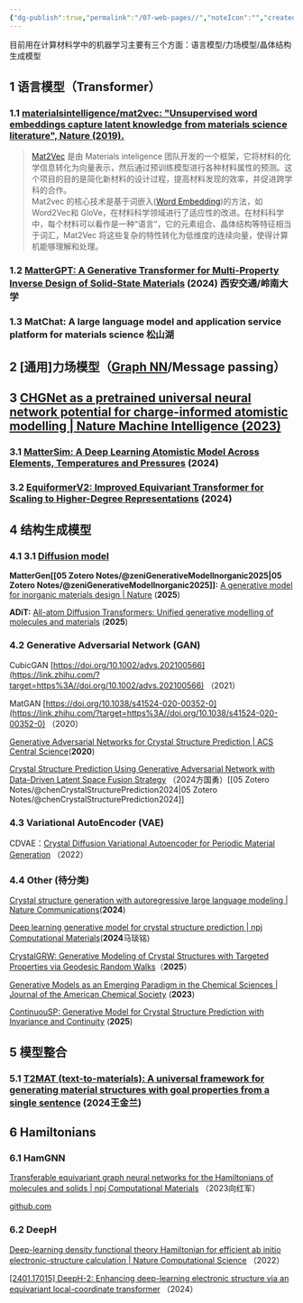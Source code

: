 ```yaml
---
{"dg-publish":true,"permalink":"/07-web-pages//","noteIcon":"","created":"2025-04-22T15:02","updated":"2025-06-24T22:53"}
---
```


目前用在计算材料学中的机器学习主要有三个方面：语言模型/力场模型/晶体结构生成模型

## 1 语言模型（Transformer）

### 1.1 [materialsintelligence/mat2vec: "Unsupervised word embeddings capture latent knowledge from materials science literature", Nature (2019).](https://link.zhihu.com/?target=https%3A//githu%3Cb%3Eb.co%3C/b%3Em/materialsintelligence/mat2vec)

> [Mat2Vec](https://zhida.zhihu.com/search?content_id=253705562&content_type=Article&match_order=1&q=Mat2Vec&zhida_source=entity) 是由 Materials inteligence 团队开发的一个框架，它将材料的化学信息转化为向量表示，然后通过预训练模型进行各种材料属性的预测。这个项目的目的是简化新材料的设计过程，提高材料发现的效率，并促进跨学科的合作。  
> Mat2vec 的核心技术是基于词嵌入([Word Embedding](https://zhida.zhihu.com/search?content_id=253705562&content_type=Article&match_order=1&q=Word+Embedding&zhida_source=entity))的方法，如 Word2Vec和 GloVe，在材料科学领域进行了适应性的改进。在材料科学中，每个材料可以看作是一种“语言”，它的元素组合、晶体结构等特征相当于词汇，Mat2Vec 将这些复杂的特性转化为低维度的连续向量，使得计算机能够理解和处理。

### 1.2 **[MatterGPT: A Generative Transformer for Multi-Property Inverse Design of Solid-State Materials](https://zhuanlan.zhihu.com/p/23417385905/%3C/b%3Ehttps://arxiv.org/abs/2408.07608) (2024) 西安交通/岭南大学**

### 1.3 **MatChat: A large language model and application service platform for materials science 松山湖**

## 2 [通用]力场模型（[Graph NN](https://zhida.zhihu.com/search?content_id=253705562&content_type=Article&match_order=1&q=Graph+NN&zhida_source=entity)/Message passing）

## 3 [CHGNet as a pretrained universal neural network potential for charge-informed atomistic modelling | Nature Machine Intelligence (2023)](https://link.zhihu.com/?target=https%3A//www.nature.com/articles/s42256-023-00716-3)

### 3.1 **[MatterSim: A Deep Learning Atomistic Model Across Elements, Temperatures and Pressures](https://zhuanlan.zhihu.com/p/23417385905/%3C/b%3Ehttps://arxiv.org/abs/2405.04967) (2024)**

### 3.2 **[EquiformerV2: Improved Equivariant Transformer for Scaling to Higher-Degree Representations](https://zhuanlan.zhihu.com/p/23417385905/htt%3C/b%3Eps://arxiv.org/abs/2306.12059) (2024)**

## 4 结构生成模型

### 4.1 **3.1 [Diffusion model](https://zhida.zhihu.com/search?content_id=253705562&content_type=Article&match_order=1&q=Diffusion+model&zhida_source=entity)**

**MatterGen[[05 Zotero Notes/@zeniGenerativeModelInorganic2025\|05 Zotero Notes/@zeniGenerativeModelInorganic2025]]:** [A generative model for inorganic materials design | Nature](https://link.zhihu.com/?target=https%3A//www.nature.com/articles/s41586-025-08628-5) (**2025**)

**ADiT:** [All-atom Diffusion Transformers: Unified generative modelling of molecules and materials](https://link.zhihu.com/?target=https%3A//www.arxiv.org/abs/2503.03965) (**2025**)

### 4.2 Generative Adversarial Network (GAN)

CubicGAN [https://doi.org/10.1002/advs.202100566](https://link.zhihu.com/?target=https%3A//doi.org/10.1002/advs.202100566) （2021）

MatGAN [https://doi.org/10.1038/s41524-020-00352-0](https://link.zhihu.com/?target=https%3A//doi.org/10.1038/s41524-020-00352-0) （2020）

[Generative Adversarial Networks for Crystal Structure Prediction | ACS Central Science](https://link.zhihu.com/?target=https%3A//pubs.acs.org/doi/full/10.1021/acscentsci.0c00426)(**2020**)

[Crystal Structure Prediction Using Generative Adversarial Network with Data-Driven Latent Space Fusion Strategy](https://link.zhihu.com/?target=https%3A//pubs.acs.org/doi/10.1021/acs.jctc.4c01096) （2024方国勇）[[05 Zotero Notes/@chenCrystalStructurePrediction2024\|05 Zotero Notes/@chenCrystalStructurePrediction2024]]

### 4.3 Variational AutoEncoder (VAE)

CDVAE：[Crystal Diffusion Variational Autoencoder for Periodic Material Generation](https://link.zhihu.com/?target=https%3A//arxiv.org/abs/2110.06197) （2022）

### 4.4 Other (待分类)

[Crystal structure generation with autoregressive large language modeling | Nature Communications](https://link.zhihu.com/?target=https%3A//www.nature.com/articles/s41467-024-54639-7)(**2024**)

[Deep learning generative model for crystal structure prediction | npj Computational Materials](https://link.zhihu.com/?target=https%3A//www.nature.com/articles/s41524-024-01443-y%3FfromPaywallRec%3Dfalse)(**2024**马琰铭)

[CrystalGRW: Generative Modeling of Crystal Structures with Targeted Properties via Geodesic Random Walks](https://link.zhihu.com/?target=https%3A//arxiv.org/abs/2501.08998)（**2025**）

[Generative Models as an Emerging Paradigm in the Chemical Sciences | Journal of the American Chemical Society](https://link.zhihu.com/?target=https%3A//pubs.acs.org/doi/full/10.1021/jacs.2c13467) (**2023**)

[ContinuouSP: Generative Model for Crystal Structure Prediction with Invariance and Continuity](https://link.zhihu.com/?target=https%3A//arxiv.org/abs/2502.02026) (**2025**)

## 5 模型整合

### 5.1 [T2MAT (text-to-materials): A universal framework for generating material structures with goal properties from a single sentence](https://link.zhihu.com/?target=https%3A//arxiv.org/abs/2407.06489) (2024王金兰)

## 6 Hamiltonians

### 6.1 HamGNN

[Transferable equivariant graph neural networks for the Hamiltonians of molecules and solids | npj Computational Materials](https://link.zhihu.com/?target=https%3A//www.nature.com/articles/s41524-023-01130-4) （2023向红军）

[github.com](https://link.zhihu.com/?target=https%3A//github.com/QuantumLab-ZY/HamGNN)

### 6.2 DeepH

[Deep-learning density functional theory Hamiltonian for efficient ab initio electronic-structure calculation | Nature Computational Science](https://link.zhihu.com/?target=https%3A//www.nature.com/articles/s43588-022-00265-6) （2022）

[[2401.17015] DeepH-2: Enhancing deep-learning electronic structure via an equivariant local-coordinate transformer](https://link.zhihu.com/?target=https%3A//arxiv.org/abs/2401.17015) （2024）